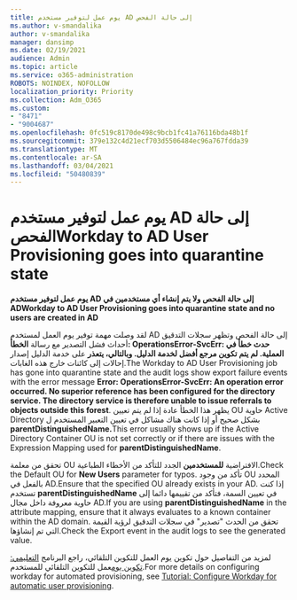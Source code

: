```yaml
---
title: يوم عمل لتوفير مستخدم AD إلى حالة الفحص
ms.author: v-smandalika
author: v-smandalika
manager: dansimp
ms.date: 02/19/2021
audience: Admin
ms.topic: article
ms.service: o365-administration
ROBOTS: NOINDEX, NOFOLLOW
localization_priority: Priority
ms.collection: Adm_O365
ms.custom:
- "8471"
- "9004687"
ms.openlocfilehash: 0fc519c8170de498c9bcb1fc41a76116bda48b1f
ms.sourcegitcommit: 379e132c4d21ecf703d5506484ec96a767fdda39
ms.translationtype: MT
ms.contentlocale: ar-SA
ms.lasthandoff: 03/04/2021
ms.locfileid: "50480839"
---
```

# <a name="workday-to-ad-user-provisioning-goes-into-quarantine-state"></a><span data-ttu-id="ded88-102">يوم عمل لتوفير مستخدم AD إلى حالة الفحص</span><span class="sxs-lookup"><span data-stu-id="ded88-102">Workday to AD User Provisioning goes into quarantine state</span></span>

<span data-ttu-id="ded88-103">**يوم عمل لتوفير مستخدم AD إلى حالة الفحص ولا يتم إنشاء أي مستخدمين في AD**</span><span class="sxs-lookup"><span data-stu-id="ded88-103">**Workday to AD User Provisioning goes into quarantine state and no users are created in AD**</span></span>

<span data-ttu-id="ded88-104">لقد وصلت مهمة توفير يوم العمل لمستخدم AD إلى حالة الفحص وتظهر سجلات التدقيق أحداث فشل التصدير مع رسالة **الخطأ: OperationsError-SvcErr: حدث خطأ في العملية. لم يتم تكوين مرجع أفضل لخدمة الدليل. وبالتالي، يتعذر** على خدمة الدليل إصدار إحالات إلى كائنات خارج هذه الغابات.</span><span class="sxs-lookup"><span data-stu-id="ded88-104">The Workday to AD User Provisioning job has gone into quarantine state and the audit logs show export failure events with the error message **Error: OperationsError-SvcErr: An operation error occurred. No superior reference has been configured for the directory service. The directory service is therefore unable to issue referrals to objects outside this forest**.</span></span> <span data-ttu-id="ded88-105">يظهر هذا الخطأ عادة إذا لم يتم تعيين OU حاوية Active Directory بشكل صحيح أو إذا كانت هناك مشاكل في تعيين التعبير المستخدم ل **parentDistinguishedName.**</span><span class="sxs-lookup"><span data-stu-id="ded88-105">This error usually shows up if the Active Directory Container OU is not set correctly or if there are issues with the Expression Mapping used for **parentDistinguishedName**.</span></span>

<span data-ttu-id="ded88-106">تحقق من معلمة OU الافتراضية **للمستخدمين** الجدد للتأكد من الأخطاء الطباعية.</span><span class="sxs-lookup"><span data-stu-id="ded88-106">Check the Default OU for **New Users** parameter for typos.</span></span> <span data-ttu-id="ded88-107">تأكد من وجود OU المحدد بالفعل في AD.</span><span class="sxs-lookup"><span data-stu-id="ded88-107">Ensure that the specified OU already exists in your AD.</span></span> <span data-ttu-id="ded88-108">إذا كنت تستخدم **parentDistinguishedName** في تعيين السمة، فتأكد من تقييمها دائما إلى حاوية معروفة داخل مجال AD.</span><span class="sxs-lookup"><span data-stu-id="ded88-108">If you are using **parentDistinguishedName** in the attribute mapping, ensure that it always evaluates to a known container within the AD domain.</span></span> <span data-ttu-id="ded88-109">تحقق من الحدث "تصدير" في سجلات التدقيق لرؤية القيمة التي تم إنشاؤها.</span><span class="sxs-lookup"><span data-stu-id="ded88-109">Check the Export event in the audit logs to see the generated value.</span></span>

<span data-ttu-id="ded88-110">لمزيد من التفاصيل حول تكوين يوم العمل للتكوين التلقائي، راجع البرنامج [التعليمي: تكوين يوم](https://docs.microsoft.com/azure/active-directory/saas-apps/workday-inbound-tutorial)عمل للتكوين التلقائي للمستخدم.</span><span class="sxs-lookup"><span data-stu-id="ded88-110">For more details on configuring workday for automated provisioning, see [Tutorial: Configure Workday for automatic user provisioning](https://docs.microsoft.com/azure/active-directory/saas-apps/workday-inbound-tutorial).</span></span>

